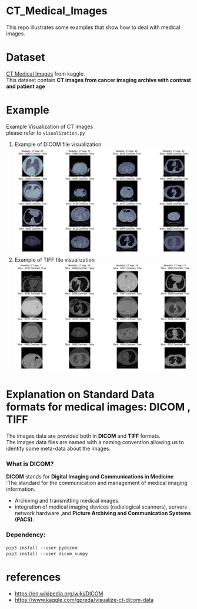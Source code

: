 # CT_Medical_Images
This repo illustrates some examples that show how to deal with medical images.
<br>
# Dataset 
[CT Medical Images](https://www.kaggle.com/kmader/siim-medical-images) from kaggle.<br>
This dataset contain **CT images from cancer imaging archive with contrast and patient age**
<br>
# Example
Example Visualization of CT images <br>
please refer to `visualization.py`
1. Example of DICOM file visualization 
![dicom_sample](/dicom_sample.png)<br>
2. Example of TIFF file visualization <br>
![tiff_sample](/tiff_sample.png)<br>
# Explanation on Standard Data formats for medical images: DICOM , TIFF 
The images data are provided both in **DICOM** and **TIFF** formats.<br>
The images data files are named with a naming convention allowing us to identify some meta-data about the images.

### What is DICOM?
**DICOM** stands for **Digital Imaging and Communications in Medicine** <br>
:The standard for the communication and management of medical imaging information.<br>
- Archiving and transmitting medical images.<br>
- integration of medical imaging devices (radiological scanners), servers , network hardware ,and **Picture Archiving and Communication Systems (PACS)**.


### Dependency:
  ```
  pip3 install --user pydicom
  pip3 install --user dicom_numpy
  ```

# references
- https://en.wikipedia.org/wiki/DICOM
- https://www.kaggle.com/gpreda/visualize-ct-dicom-data
